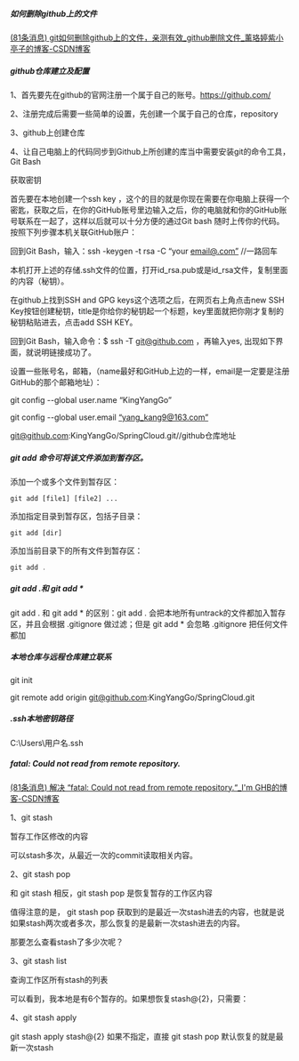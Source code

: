 ##### 如何删除github上的文件

[(81条消息) git如何删除github上的文件，亲测有效_github删除文件_薰珞婷紫小亭子的博客-CSDN博客](https://blog.csdn.net/weixin_41862755/article/details/127810043)

##### **github仓库建立及配置**

1、首先要先在github的官网注册一个属于自己的账号。https://github.com/

2、注册完成后需要一些简单的设置，先创建一个属于自己的仓库，repository

3、github上创建仓库

4、让自己电脑上的代码同步到Github上所创建的库当中需要安装git的命令工具，Git Bash

获取密钥

首先要在本地创建一个ssh key ，这个的目的就是你现在需要在你电脑上获得一个密匙，获取之后，在你的GitHub账号里边输入之后，你的电脑就和你的GitHub账号联系在一起了，这样以后就可以十分方便的通过Git bash 随时上传你的代码。按照下列步骤本机关联GitHub账户：

回到Git Bash，输入：ssh -keygen -t rsa -C “your [email@.com”](mailto:email@.com\”) //一路回车

本机打开上述的存储.ssh文件的位置，打开id_rsa.pub或是id_rsa文件，复制里面的内容（秘钥）。

在github上找到SSH and GPG keys这个选项之后，在网页右上角点击new SSH Key按钮创建秘钥，title是你给你的秘钥起一个标题，key里面就把你刚才复制的秘钥粘贴进去，点击add SSH KEY。

回到Git Bash，输入命令：$ ssh -T git@github.com ，再输入yes, 出现如下界面，就说明链接成功了。

设置一些账号名，邮箱，（name最好和GitHub上边的一样，email是一定要是注册GitHub的那个邮箱地址）：

git config --global user.name “KingYangGo”

git config --global user.email [“yang_kang9@163.com”](mailto:\“yang_kang9@163.com\”)

git@github.com:KingYangGo/SpringCloud.git//github仓库地址



##### **git add** 命令可将该文件添加到暂存区。

添加一个或多个文件到暂存区：

```
git add [file1] [file2] ...
```

添加指定目录到暂存区，包括子目录：

```
git add [dir]
```

添加当前目录下的所有文件到暂存区：

```java
git add .
```

##### git add .和 git add *

git add . 和 git add * 的区别：git add . 会把本地所有untrack的文件都加入暂存区，并且会根据 .gitignore 做过滤；但是 git add * 会忽略 .gitignore 把任何文件都加

##### 本地仓库与远程仓库建立联系

git init

 git remote add origin git@github.com:KingYangGo/SpringCloud.git

##### .ssh本地密钥路径

C:\Users\用户名\.ssh

##### fatal: Could not read from remote repository.

[(81条消息) 解决 “fatal: Could not read from remote repository.“_I'm GHB的博客-CSDN博客](https://blog.csdn.net/weixin_40922744/article/details/107576748)

1、git stash

暂存工作区修改的内容

可以stash多次，从最近一次的commit读取相关内容。 

2、git stash pop

和 git stash 相反，git stash pop 是恢复暂存的工作区内容

值得注意的是， git stash pop 获取到的是最近一次stash进去的内容，也就是说如果stash两次或者多次，那么恢复的是最新一次stash进去的内容。

那要怎么查看stash了多少次呢？

3、git stash list

查询工作区所有stash的列表

可以看到，我本地是有6个暂存的。如果想恢复stash@{2}，只需要：

4、git stash apply

git stash apply stash@{2}
如果不指定，直接 git stash pop 默认恢复的就是最新一次stash

